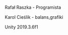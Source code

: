 Rafał Raszka - Programista 
                                                                                                                                           
Karol Cieślik - balans,grafiki


Unity 2019.3.6f1
